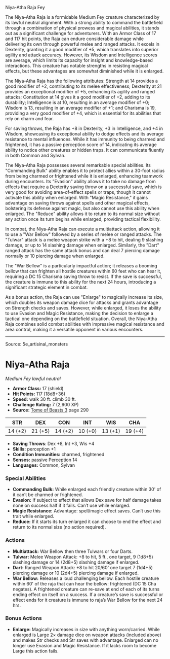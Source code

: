 <MonsterName/>Niya-Atha Raja</MonsterName>
<CreatureType/>Fey</CreatureType>

<summary>The Niya-Atha Raja is a formidable Medium Fey creature characterized by its lawful neutral alignment. With a strong ability to command the battlefield through a combination of physical prowess and magical abilities, it stands out as a significant challenge for adventurers. With an Armor Class of 17 and 117 hit points, the Raja can endure considerable damage while delivering its own through powerful melee and ranged attacks. It excels in Dexterity, granting it a good modifier of +5, which translates into superior agility and attack accuracy. However, its Wisdom and Intelligence scores are average, which limits its capacity for insight and knowledge-based interactions. This creature has notable strengths in resisting magical effects, but these advantages are somewhat diminished while it is enlarged.</summary>

<detail>

The Niya-Atha Raja has the following attributes: Strength at 14 provides a good modifier of +2, contributing to its melee effectiveness; Dexterity at 21 provides an exceptional modifier of +5, enhancing its agility and ranged attacks; Constitution at 14 gives it a good modifier of +2, adding to its durability; Intelligence is at 10, resulting in an average modifier of +0; Wisdom is 13, resulting in an average modifier of +1; and Charisma is 19, providing a very good modifier of +4, which is essential for its abilities that rely on charm and fear.

For saving throws, the Raja has +8 in Dexterity, +3 in Intelligence, and +4 in Wisdom, showcasing its exceptional ability to dodge effects and its average resistance to mental influences. While it has immunity to being charmed and frightened, it has a passive perception score of 14, indicating its average ability to notice other creatures or hidden traps. It can communicate fluently in both Common and Sylvan.

The Niya-Atha Raja possesses several remarkable special abilities. Its "Commanding Bulk" ability enables it to protect allies within a 30-foot radius from being charmed or frightened while it is enlarged, enhancing teamwork during encounters. Its "Evasion" ability allows it to take no damage from effects that require a Dexterity saving throw on a successful save, which is very good for avoiding area-of-effect spells or traps, though it cannot activate this ability when enlarged. With "Magic Resistance," it gains advantage on saving throws against spells and other magical effects, bolstering its defense against magic, but also cannot use this ability when enlarged. The "Reduce" ability allows it to return to its normal size without any action once its turn begins while enlarged, providing tactical flexibility.

In combat, the Niya-Atha Raja can execute a multiattack action, allowing it to use a "War Bellow" followed by a series of melee or ranged attacks. The "Tulwar" attack is a melee weapon strike with a +8 to hit, dealing 9 slashing damage, or up to 14 slashing damage when enlarged. Similarly, the "Dart" ranged attack has the same attack bonus and can deal 7 piercing damage normally or 10 piercing damage when enlarged. 

The "War Bellow" is a particularly impactful action; it releases a booming bellow that can frighten all hostile creatures within 60 feet who can hear it, requiring a DC 15 Charisma saving throw to resist. If the save is successful, the creature is immune to this ability for the next 24 hours, introducing a significant strategic element in combat. 

As a bonus action, the Raja can use "Enlarge" to magically increase its size, which doubles its weapon damage dice for attacks and grants advantage on Strength checks and saves. However, while enlarged, it loses the ability to use Evasion and Magic Resistance, making the decision to enlarge a tactical one depending on the battlefield situation. Overall, the Niya-Atha Raja combines solid combat abilities with impressive magical resistance and area control, making it a versatile opponent in various encounters.</detail>



---

Source: 5e_artisinal_monsters

# Niya-Atha Raja

*Medium* *Fey* *lawful neutral*

- **Armor Class:** 17 (shield)
- **Hit Points:** 117 (18d8+36)
- **Speed:** walk 30 ft. climb 30 ft.
- **Challenge Rating:** 7 (2,900 XP)
- **Source:** [Tome of Beasts 3](https://koboldpress.com/kpstore/product/tome-of-beasts-3-for-5th-edition/) page 290

| STR | DEX | CON | INT | WIS | CHA |
| --- | --- | --- | --- | --- | --- |
| 14 (+2) | 21 (+5) | 14 (+2) | 10 (+0) | 13 (+1) | 19 (+4) |

- **Saving Throws**: Dex +8, Int +3, Wis +4
- **Skills:** perception +1
- **Condition Immunities:** charmed, frightened
- **Senses:** passive Perception 14
- **Languages:** Common, Sylvan

### Special Abilities

- **Commanding Bulk:** While enlarged each friendly creature within 30' of it can’t be charmed or frightened.
- **Evasion:** If subject to effect that allows Dex save for half damage takes none on success half if it fails. Can’t use while enlarged.
- **Magic Resistance:** Advantage: spell/magic effect saves. Can’t use this trait while enlarged.
- **Reduce:** If it starts its turn enlarged it can choose to end the effect and return to its normal size (no action required).

### Actions

- **Multiattack:** War Bellow then three Tulwars or four Darts.
- **Tulwar:** Melee Weapon Attack: +8 to hit, 5 ft., one target, 9 (1d8+5) slashing damage or 14 (2d8+5) slashing damage if enlarged.
- **Dart:** Ranged Weapon Attack: +8 to hit 20/60' one target 7 (1d4+5) piercing damage or 10 (2d4+5) piercing damage if enlarged.
- **War Bellow:** Releases a loud challenging bellow. Each hostile creature within 60' of the raja that can hear the bellow:  frightened (DC 15 Cha negates). A frightened creature can re-save at end of each of its turns ending effect on itself on a success. If a creature’s save is successful or effect ends for it creature is immune to raja’s War Bellow for the next 24 hrs.

### Bonus Actions

- **Enlarge:** Magically increases in size with anything worn/carried. While enlarged is Large 2× damage dice on weapon attacks (included above) and makes Str checks and Str saves with advantage. Enlarged can no longer use Evasion and Magic Resistance. If it lacks room to become Large this action fails.




